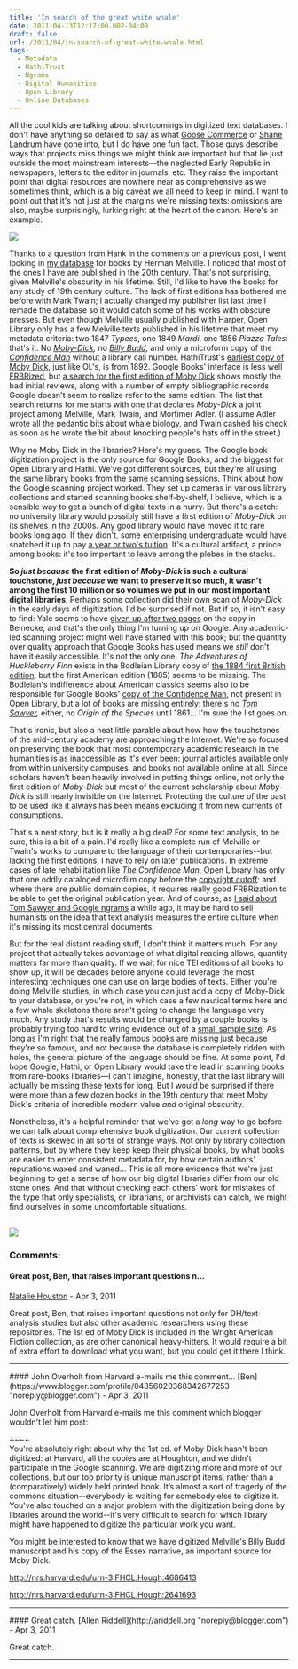 ```yaml
---
title: 'In search of the great white whale'
date: 2011-04-13T12:17:00.002-04:00
draft: false
url: /2011/04/in-search-of-great-white-whale.html
tags:
  - Metadata
  - HathiTrust
  - Ngrams
  - Digital Humanities
  - Open Library
  - Online Databases
---
```


All the cool kids are talking about shortcomings in digitized text databases. I don't have anything so detailed to say as what [Goose Commerce](http://goosecommerce.wordpress.com/2011/04/09/ex-readex-not-much/) or [Shane Landrum](http://cliotropic.org/blog/2011/03/proquest-historical-serials-caveat-lector/) have gone into, but I do have one fun fact. Those guys describe ways that projects miss things we might think are important but that lie just outside the most mainstream interests—the neglected Early Republic in newspapers, letters to the editor in journals, etc. They raise the important point that digital resources are nowhere near as comprehensive as we sometimes think, which is a big caveat we all need to keep in mind. I want to point out that it's not just at the margins we're missing texts: omissions are also, maybe surprisingly, lurking right at the heart of the canon. Here's an example.

[![](http://1.bp.blogspot.com/-YDbvzXD5hvo/TaUZJv7t4jI/AAAAAAAACw8/QsOUmXEdQOM/s400/md_213.jpg)](http://1.bp.blogspot.com/-YDbvzXD5hvo/TaUZJv7t4jI/AAAAAAAACw8/QsOUmXEdQOM/s1600/md_213.jpg)

Thanks to a question from Hank in the comments on a previous post, I went looking in [my database](http://sappingattention.blogspot.com/2011/02/technical-notes.html) for books by Herman Melville. I noticed that most of the ones I have are published in the 20th century. That's not surprising, given Melville's obscurity in his lifetime. Still, I'd like to have the books for any study of 19th century culture. The lack of first editions has bothered me before with Mark Twain; I actually changed my publisher list last time I remade the database so it would catch some of his works with obscure presses. But even though Melville usually published with Harper, Open Library only has a few Melville texts published in his lifetime that meet my metadata criteria: two 1847 _Typees_, one 1849 _Mardi_, one 1856 _Piazza Tales_: that's it. No _[Moby-Dick](http://openlibrary.org/works/OL102749W/Moby-Dick),_ no _[Billy Budd](http://openlibrary.org/works/OL102746W/Billy_Budd),_ and only a microform copy of the [_Confidence Man_](http://openlibrary.org/books/OL7185766M/The_confidence-man) without a library call number. HathiTrust's [earliest copy of Moby Dick](http://catalog.hathitrust.org/Search/Home?checkspelling=true&type=all&lookfor=Moby+Dick&submit=&type=all&sethtftonly=true&sort=yearup), just like OL's, is from 1892. Google Books' interface is less well [FRBRized](http://www.frbr.org/), but [a search for the first edition of Moby Dick](http://www.google.com/search?q=Moby+Dick&hl=en&client=firefox-a&rls=org.mozilla%3Aen-US%3Aofficial&tbas=0&prmd=ivnsb&sa=X&ei=Ab6kTbzaOJG-0QHDgJXqCA&ved=0CBkQpwUoBA&source=lnt&tbs=cdr%3A1%2Ccd_min%3A1%2F1%2F1851%2Ccd_max%3A12%2F31%2F1852&tbm=bks) shows mostly the bad initial reviews, along with a number of empty bibliographic records Google doesn't seem to realize refer to the same edition. The list that search returns for me starts with one that declares _Moby-Dick_ a joint project among Melville, Mark Twain, and Mortimer Adler. (I assume Adler wrote all the pedantic bits about whale biology, and Twain cashed his check as soon as he wrote the bit about knocking people's hats off in the street.)

Why no Moby Dick in the libraries? Here's my guess. The Google book digitization project is the only source for Google Books, and the biggest for Open Library and Hathi. We've got different sources, but they're all using the same library books from the same scanning sessions. Think about how the Google scanning project worked. They set up cameras in various library collections and started scanning books shelf-by-shelf, I believe, which is a sensible way to get a bunch of digital texts in a hurry. But there's a catch: no university library would possibly still have a first edition of _Moby-Dick_ on its shelves in the 2000s. Any good library would have moved it to rare books long ago. If they didn't, some enterprising undergraduate would have snatched it up to pay [a year or two's tuition](http://www.abebooks.com/servlet/BookDetailsPL?bi=457533586). It's a cultural artifact, a prince among books: it's too important to leave among the plebes in the stacks.

**So _just because_ the first edition of _Moby-Dick_ is such a cultural touchstone, _just because_ we want to preserve it so much, it wasn't among the first 10 million or so volumes we put in our most important digital libraries**. Perhaps some collection did their own scan of _Moby-Dick_ in the early days of digitization. I'd be surprised if not. But if so, it isn't easy to find: Yale seems to have [given up after two pages](http://130.132.81.94/dl_crosscollex/SearchExecXC.asp?srchtype=CNO) on the copy in Beinecke, and that's the only thing I'm turning up on Google. Any academic-led scanning project might well have started with this book; but the quantity over quality approach that Google Books has used means we _still_ don't have it easily accessible. It's not the only one. _The Adventures of Huckleberry Finn_ exists in the Bodleian Library copy of [the 1884 first British edition](http://books.google.com/books?id=-bAIAAAAQAAJ&printsec=frontcover&dq=Huckleberry+Finn&hl=en&ei=KP2kTbN36svRAcuM3f0I&sa=X&oi=book_result&ct=result&resnum=1&ved=0CC8Q6AEwAA#v=onepage&q&f=false), but the first American edition (1885) seems to be missing. The Bodleian's indifference about American classics seems also to be responsible for Google Books' [copy of the Confidence Man](http://books.google.com/books?id=uK4BAAAAQAAJ), not present in Open Library, but a lot of books are missing entirely: there's no _[Tom Sawyer](http://www.google.com/search?q=Tom+Sawyer&hl=en&sa=X&ei=ZQ2lTdyrOMm10QGhlp3-CA&ved=0CBYQpwUoBA&source=lnt&tbs=cdr%3A1%2Ccd_min%3A1876%2Ccd_max%3A1876&tbm=bks),_ either, no _Origin of the Species_ until 1861… I'm sure the list goes on.

That's ironic, but also a neat little parable about how how the touchstones of the mid-century academy are approaching the Internet. We're so focused on preserving the book that most contemporary academic research in the humanities is as inaccessible as it's ever been: journal articles available only from within university campuses, and books not available online at all. Since scholars haven't been heavily involved in putting things online, not only the first edition of _Moby-Dick_ but most of the current scholarship about _Moby-Dick_ is still nearly invisible on the Internet. Protecting the culture of the past to be used like it always has been means excluding it from new currents of consumptions.

That's a neat story, but is it really a big deal? For some text analysis, to be sure, this is a bit of a pain. I'd really like a complete run of Melville or Twain's works to compare to the language of their contemporaries--but lacking the first editions, I have to rely on later publications. In extreme cases of late rehabilitation like _The Confidence Man,_ Open Library has only that one oddly cataloged microfilm copy before the [copyright cutoff](http://sappingattention.blogspot.com/2011/01/digital-history-and-copyright-black.html): and where there are public domain copies, it requires really good FRBRization to be able to get the original publication year. And of course, as [I said about Tom Sawyer and Google ngrams](http://sappingattention.blogspot.com/2010/12/not-included-in-ngrams-tom-sawyer.html) a while ago, it may be hard to sell humanists on the idea that text analysis measures the entire culture when it's missing its most central documents.

But for the real distant reading stuff, I don't think it matters much. For any project that actually takes advantage of what digital reading allows, quantity matters far more than quality. If we wait for nice TEI editions of all books to show up, it will be decades before anyone could leverage the most interesting techniques one can use on large bodies of texts. Either you're doing Melville studies, in which case you can just add a copy of Moby-Dick to your database, or you're not, in which case a few nautical terms here and a few whale skeletons there aren't going to change the language very much. Any study that's results would be changed by a couple books is probably trying too hard to wring evidence out of a [small sample size](http://www.baseball-reference.com/teams/BOS/2011.shtml). As long as I'm right that the really famous books are missing just because they're so famous, and not because the database is completely ridden with holes, the general picture of the language should be fine. At some point, I'd hope Google, Hathi, or Open Library would take the lead in scanning books from rare-books libraries—I can't imagine, honestly, that the last library will actually be missing these texts for long. But I would be surprised if there were more than a few dozen books in the 19th century that meet Moby Dick's criteria of incredible modern value _and_ original obscurity.

Nonetheless, it's a helpful reminder that we've got a _long_ way to go before we can talk about comprehensive book digitization. Our current collection of texts is skewed in all sorts of strange ways. Not only by library collection patterns, but by where they keep keep their physical books, by what books are easier to enter consistent metadata for, by how certain authors' reputations waxed and waned… This is all more evidence that we're just beginning to get a sense of how our big digital libraries differ from our old stone ones. And that without checking each others' work for mistakes of the type that only specialists, or librarians, or archivists can catch, we might find ourselves in some uncomfortable situations.

## [![](http://2.bp.blogspot.com/-QGVRS5HyD00/TaUab0nMJUI/AAAAAAAACxE/mxchyvr8J6c/s320/kent.jpg)](http://2.bp.blogspot.com/-QGVRS5HyD00/TaUab0nMJUI/AAAAAAAACxE/mxchyvr8J6c/s1600/kent.jpg)

### Comments:

#### Great post, Ben, that raises important questions n...

[Natalie Houston](http://nmhouston.com 'noreply@blogger.com') - <time datetime="2011-04-13T15:08:07.398-04:00">Apr 3, 2011</time>

Great post, Ben, that raises important questions not only for DH/text-analysis studies but also other academic researchers using these repositories. The 1st ed of Moby Dick is included in the Wright American Fiction collection, as are other canonical heavy-hitters. It would require a bit of extra effort to download what you want, but you could get it there I think.

<hr />
#### John Overholt from Harvard e-mails me this comment...
[Ben](https://www.blogger.com/profile/04856020368342677253 "noreply@blogger.com") - <time datetime="2011-04-13T17:23:20.480-04:00">Apr 3, 2011</time>

John Overholt from Harvard e-mails me this comment which blogger wouldn't let him post:

\~~~~  
You're absolutely right about why the 1st ed. of Moby Dick hasn't been digitized: at Harvard, all the copies are at Houghton, and we didn't participate in the Google scanning. We are digitizing more and more of our collections, but our top priority is unique manuscript items, rather than a (comparatively) widely held printed book. It’s almost a sort of tragedy of the commons situation--everybody is waiting for somebody else to digitize it. You've also touched on a major problem with the digitization being done by libraries around the world--it's very difficult to search for which library might have happened to digitize the particular work you want.

You might be interested to know that we have digitized Melville's Billy Budd manuscript and his copy of the Essex narrative, an important source for Moby Dick.

http://nrs.harvard.edu/urn-3:FHCL.Hough:4686413

http://nrs.harvard.edu/urn-3:FHCL.Hough:2641693

<hr />
#### Great catch.
[Allen Riddell](http://ariddell.org "noreply@blogger.com") - <time datetime="2011-04-13T21:06:46.000-04:00">Apr 3, 2011</time>

Great catch.

<hr />
